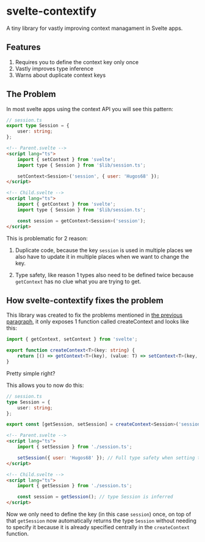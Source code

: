 # svelte-contextify

A tiny library for vastly improving context managament in Svelte apps.

## Features

1. Requires you to define the context key only once
2. Vastly improves type inference
3. Warns about duplicate context keys

## The Problem

In most svelte apps using the context API you will see this pattern:

```ts
// session.ts
export type Session = {
	user: string;
};
```

```html
<!-- Parent.svelte -->
<script lang="ts">
	import { setContext } from 'svelte';
	import type { Session } from '$lib/session.ts';

	setContext<Session>('session', { user: 'Hugos68' });
</script>

<!-- Child.svelte -->
<script lang="ts">
	import { getContext } from 'svelte';
	import type { Session } from '$lib/session.ts';

	const session = getContext<Session>('session');
</script>
```

This is problematic for 2 reason:

1. Duplicate code,
   because the key `session` is used in multiple places we also have to update it in multiple places when we want to change the key.

2. Type safety,
   like reason 1 types also need to be defined twice because `getContext` has no clue what you are trying to get.


## How svelte-contextify fixes the problem

This library was created to fix the problems mentioned in [the previous paragraph](#the-problem), it only exposes 1 function called createContext and looks like this:

```ts
import { getContext, setContext } from 'svelte';

export function createContext<T>(key: string) {
	return [() => getContext<T>(key), (value: T) => setContext<T>(key, value)];
}
```

Pretty simple right?

This allows you to now do this:

```ts
// session.ts
type Session = {
	user: string;
};

export const [getSession, setSession] = createContext<Session>('session');
```

```html
<!-- Parent.svelte -->
<script lang="ts">
	import { setSession } from './session.ts';

	setSession({ user: 'Hugos68' }); // Full type safety when setting the session
</script>

<!-- Child.svelte -->
<script lang="ts">
	import { getSession } from './session.ts';

	const session = getSession(); // type Session is inferred
</script>
```

Now we only need to define the key (in this case `session`) once, on top of that `getSession` now automatically returns the type `Session` without needing to specify it because it is already specified centrally in the `createContext` function.
